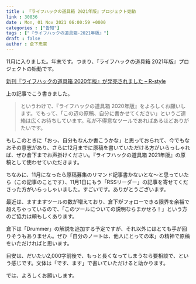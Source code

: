 ```yaml
---
title : 『ライフハックの道具箱 2021年版』プロジェクト始動
link : 30836
date : Mon, 01 Nov 2021 06:00:59 +0000
categories : ["告知"]
tags : ["『ライフハックの道具箱-2021年版』"]
draft : false
author : 倉下忠憲
---
```


11月に入りました。年末です。つまり、『ライフハックの道具箱 2021年版』プロジェクトの始動です。

<a href="https://rashita.net/blog/?p=30539">新刊『ライフハックの道具箱 2020年版』が発売されました – R-style</a>

上の記事でこう書きました。

<blockquote>
というわけで、『ライフハックの道具箱 2020年版』をよろしくお願いします。でもって、「この辺の原稿、自分に書かせてください」というご連絡は広くお待ちしています。私が不得意なツールであればあるほどありがたいです。
</blockquote>

もしこのときに「おっ、自分もなんか書こうかな」と思っておられて、今でもなおその意志があり、さらに12月までに原稿を書いていただける方がいらっしゃれば、ぜひ倉下までお声掛けください。『ライフハックの道具箱 2021年版』の原稿として使わせていただきます。

ちなみに、11月になったら原稿募集のリマンド記事書かないとな〜と思っていたら（この記事のことです）、11月1日にもう「RSSリーダー」の記事を寄せてくださった方がいらっしゃいました。すごいです。ありがとうございます。

最近は、ますますツールの数が増えており、倉下がフォローできる限界を余裕で超えちゃっているので、「このツールについての説明ならまかせろ！」という方のご協力は頼もしくあります。

倉下は「Drummer」の解説を追加する予定ですが、それ以外にはとても手が回りそうもありません。ぜひ「自分のノートは、他人にとっての本」の精神で原稿をいただければと思います。

目安は、だいたい2,000字前後で、もっと長くなってしまうなら要相談で、という感じです。文体は「です、ます」で書いていただけると助かります。

では、よろしくお願いします。